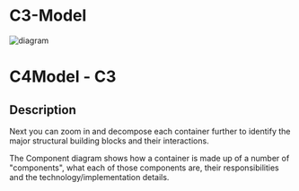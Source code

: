 # C3-Model

![diagram](https://www.plantuml.com/plantuml/svg/0/SoWkIImgAStDuULIpCnBpYbDILN8A2afABRIrozABDTBpop9A4qgBKujIixFAqdDAz5Bpi_LJqmfoapCAyifBIZLTpRH3SX9p2i9zVNHpqaiIIqk0Gh5EuDKLvJe5O2DvkNoSOpq3ms93_SCyOZtSNLtzNFHq0I9EwJcfO2L0000)

# C4Model - C3

## Description
Next you can zoom in and decompose each container further to identify the major structural building blocks and their interactions.

The Component diagram shows how a container is made up of a number of "components", what each of those components are, their responsibilities and the technology/implementation details.
